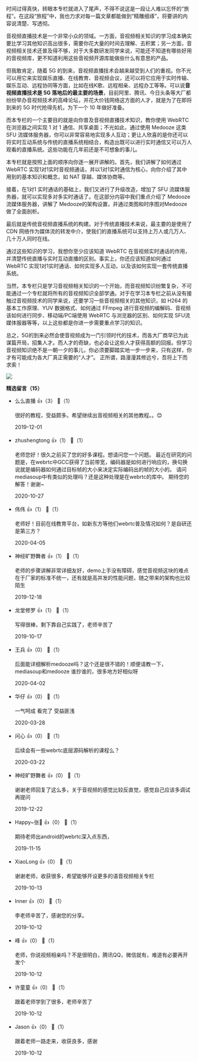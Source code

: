 时间过得真快，转眼本专栏就进入了尾声，不得不说这是一段让人难以忘怀的“旅程”。在这段“旅程”中，我也力求对每一篇文章都能做到“精雕细琢”，将要讲的内容说清楚、写透彻。

音视频直播技术是一个非常小众的领域。一方面，音视频相关知识的学习成本确实要比学习其他知识高出很多，需要你花大量的时间去理解、去积累；另一方面，音视频相关技术还普及得不够，对于大多数研发同学来说，可能还不知道有哪些好用的音视频库，更不知道利用这些音视频开源库能做些什么有意思的产品。

但我敢肯定，随着 5G 的到来，音视频直播技术会越来越受到人们的重视。你不光可以用它来实现娱乐直播、在线教育、音视频会议，还可以将它应用于实时传输、娱乐互动、远程协同等方面，比如在线K歌、远程相亲、远程办工等等。可以说**音视频直播技术是 5G 落地后的最主要的场景**，目前阿里、腾讯、今日头条等大厂都纷纷举办音视频技术的高峰论坛，并花大价钱网络这方面的人才，就是为了在即将到来的 5G 时代抢得先机，为下一个 10 年做好准备。

而本专栏的一个主要目的就是向你普及音视频直播技术知识，教你使用 WebRTC 在浏览器之间实现 1 对 1 通信、共享桌面；不光如此，通过使用 Medooze 这类 SFU 流媒体服务器，你可以非常容易地实现多人互动；更让人欣喜的是你还可以将实时互动系统与传统的直播系统相结合，构造出既可以进行实时通信又可以万人观看的直播系统。这些功能在几年前还是不可想象的事儿。

本专栏就是按照上面的顺序向你逐一展开讲解的。首先，我们讲解了如何通过 WebRTC 实现1对1实时音视频通话，并以1对1实时通信为核心，向你介绍了其中用到的基本知识和概念，如 NAT 穿越、媒体协商等。

接着，在1对1 实时通话的基础上，我们又进行了升级改造，增加了 SFU 流媒体服务器，就可以实现多对多实时通话了。在这部分内容中我们重点介绍了 Medooze 流媒体服务器，讲解了 Medooze的架构设置，并通过类图和时序图对Medooze做了全面剖析。

最后就是传统音视频直播系统的构建。对于传统直播技术来说，最主要的是使用了 CDN 网络作为媒体流的转发中介，使我们的直播系统可以支持上万人或几万人、几十万人同时在线。

通过这些知识的学习，我想你至少应该知道 WebRTC 在音视频实时通话的作用，并清楚传统直播与实时互动直播的区别。事实上，你还应该知道如何通过 WebRTC 实现1对1实时通话、如何实现多人互动，以及该如何实现一套传统直播系统。

当然，本专栏只是学习音视频相关知识的一个开始，而音视频知识纷繁复杂，不可能通过一个专栏就将所有的音视频知识全部学通。对于在学习本专栏之前从没有接触过音视频技术的同学来说，还要学习一些音视频相关的其他知识，如 H264 的基本工作原理、YUV 数据格式、如何通过 FFmpeg 进行音视频的编解码、音视频该如何进行同步、移动端/PC端使用 WebRTC 与浏览器的区别、如何实现 SFU流媒体服器等等，以上这些都是你进一步需要重点学习的知识。

总之，5G的到来必然会使音视频成为一门引领时代的技术，而各大厂商早已为此谋篇开局，招集人才。而人才的奇缺，也必会让这些人才获得高额的回报。但学习音视频知识绝不是一朝一夕的事儿，你必须要脚踏实地一步一步来，只有这样，你才有可能成为各大厂真正需要的“人才”。 正所谓，路漫漫其修远兮，吾将上下而求索！

[![](https://static001.geekbang.org/resource/image/be/9c/be9298e3cfbbfb3fd507ffe3ac867e9c.jpg?wh=1142%2A801)](https://jinshuju.net/f/BmJsUX)
<div><strong>精选留言（15）</strong></div><ul>
<li><span>么么直播</span> 👍（3） 💬（1）<p>很好的教程，受益颇多。希望继续出音视频相关的其他教程。。😊</p>2019-12-01</li><br/><li><span>zhushengtong</span> 👍（1） 💬（1）<p>老师您好！很久之前买了您的好多课程。想请问您一个问题。
最近在研究的问题是，在webrtc中GCC获得了当前带宽，编码器是如何进行响应的，换句换说就是编码器如何通过目标帧的大小来决定实际编码出的帧的大小的。
请问mediasoup中有类似的处理吗？还是这种处理是在webrtc的库中。
期待您的解答！谢谢~</p>2020-10-27</li><br/><li><span>伟伟</span> 👍（1） 💬（1）<p>老师好！目前在线教育平台，如新东方等他们webrtc普及情况如何？是自研还是第三方？</p>2020-04-05</li><br/><li><span>神经旷野舞者</span> 👍（1） 💬（1）<p>老师的步骤讲解非常详细友好，demo上手没有障碍，感觉音视频这块的难点在于厂家的标准不统一，还有就是高并发的性能问题，随之带来的架构也比较陌生</p>2019-12-18</li><br/><li><span>龙堂修罗</span> 👍（1） 💬（1）<p>写得很棒，剩下靠自己实践了，老师辛苦了</p>2019-10-17</li><br/><li><span>王兵</span> 👍（0） 💬（1）<p>后面能详细解析medooze吗？这个还是很不错的！顺便请教一下，mediasoup和medooze 谁抄谁的，很多地方好相似呀</p>2020-04-02</li><br/><li><span>华仔</span> 👍（0） 💬（1）<p>一气呵成 看完了 受益匪浅</p>2020-03-28</li><br/><li><span>问心</span> 👍（0） 💬（1）<p>后续会有一些webrtc底层源码解析的课程么？</p>2020-03-22</li><br/><li><span>神经旷野舞者</span> 👍（0） 💬（1）<p>谢谢老师回复了这么多，关于音视频的感觉比较反直觉，感觉自己应该多调试再提问</p>2019-12-22</li><br/><li><span>Happy~张🤔</span> 👍（0） 💬（1）<p>期待老师出android的webrtc深入点东西，</p>2019-11-15</li><br/><li><span>XiaoLong</span> 👍（0） 💬（1）<p>谢谢老师，收获很多，希望能够开设更多的语音视频相关专栏</p>2019-10-13</li><br/><li><span>lnner</span> 👍（0） 💬（1）<p>李老师辛苦了，感谢您的分享。</p>2019-10-12</li><br/><li><span>峰</span> 👍（0） 💬（1）<p>老师，你说视频相亲吗？不是很明白，腾讯QQ，微信就有，难道有必要再开发个</p>2019-10-12</li><br/><li><span>许童童</span> 👍（0） 💬（1）<p>跟着老师学到了很多，老师辛苦了</p>2019-10-12</li><br/><li><span>Jason</span> 👍（0） 💬（1）<p>跟着老师一路走来，收获良多，感谢</p>2019-10-12</li><br/>
</ul>